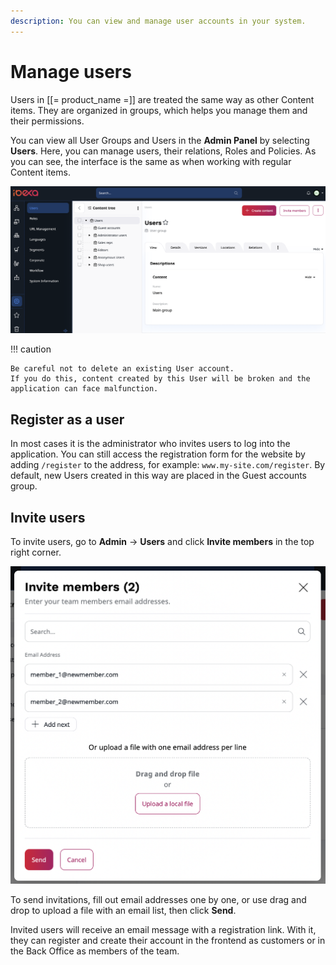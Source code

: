 ```yaml
---
description: You can view and manage user accounts in your system.
---
```


# Manage users

Users in [[= product_name =]] are treated the same way as other Content items.
They are organized in groups, which helps you manage them and their permissions.

You can view all User Groups and Users in the **Admin Panel** by selecting **Users**.
Here, you can manage users, their relations, Roles and Policies.
As you can see, the interface is the same as when working with regular Content items.


![Users section](img/users_section.png)

!!! caution

    Be careful not to delete an existing User account.
    If you do this, content created by this User will be broken and the application can face malfunction.

## Register as a user

In most cases it is the administrator who invites users to log into the application.
You can still access the registration form for the website by adding `/register` 
to the address, for example: `www.my-site.com/register`. 
By default, new Users created in this way are placed in the Guest accounts group.

## Invite users

To invite users, go to **Admin** -> **Users** and click **Invite members** in the top right corner.

![Inviting users](img/users_invitation.png)

To send invitations, fill out email addresses one by one,
or use drag and drop to upload a file with an email list, then click **Send**.

Invited users will receive an email message with a registration link.
With it, they can register and create their account
in the frontend as customers or in the Back Office as members of the team.
